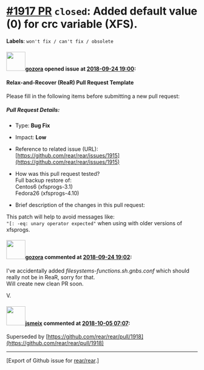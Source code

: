 [\#1917 PR](https://github.com/rear/rear/pull/1917) `closed`: Added default value (0) for crc variable (XFS).
=============================================================================================================

**Labels**: `won't fix / can't fix / obsolete`

#### <img src="https://avatars.githubusercontent.com/u/12116358?u=1c5ba9dcee5ca3082f03029a7fbe647efd30eb49&v=4" width="50">[gozora](https://github.com/gozora) opened issue at [2018-09-24 19:00](https://github.com/rear/rear/pull/1917):

#### Relax-and-Recover (ReaR) Pull Request Template

Please fill in the following items before submitting a new pull request:

##### Pull Request Details:

-   Type: **Bug Fix**

-   Impact: **Low**

-   Reference to related issue (URL):
    [https://github.com/rear/rear/issues/1915](https://github.com/rear/rear/issues/1915)

-   How was this pull request tested?  
    Full backup restore of:  
    Centos6 (xfsprogs-3.1)  
    Fedora26 (xfsprogs-4.10)

-   Brief description of the changes in this pull request:

This patch will help to avoid messages like:  
`"[: -eq: unary operator expected"` when using with older versions of
xfsprogs.

#### <img src="https://avatars.githubusercontent.com/u/12116358?u=1c5ba9dcee5ca3082f03029a7fbe647efd30eb49&v=4" width="50">[gozora](https://github.com/gozora) commented at [2018-09-24 19:02](https://github.com/rear/rear/pull/1917#issuecomment-424088170):

I've accidentally added *filesystems-functions.sh.gnbs.conf* which
should really not be in ReaR, sorry for that.  
Will create new clean PR soon.

V.

#### <img src="https://avatars.githubusercontent.com/u/1788608?u=925fc54e2ce01551392622446ece427f51e2f0ce&v=4" width="50">[jsmeix](https://github.com/jsmeix) commented at [2018-10-05 07:07](https://github.com/rear/rear/pull/1917#issuecomment-427267234):

Superseded by
[https://github.com/rear/rear/pull/1918](https://github.com/rear/rear/pull/1918)

------------------------------------------------------------------------

\[Export of Github issue for
[rear/rear](https://github.com/rear/rear).\]
